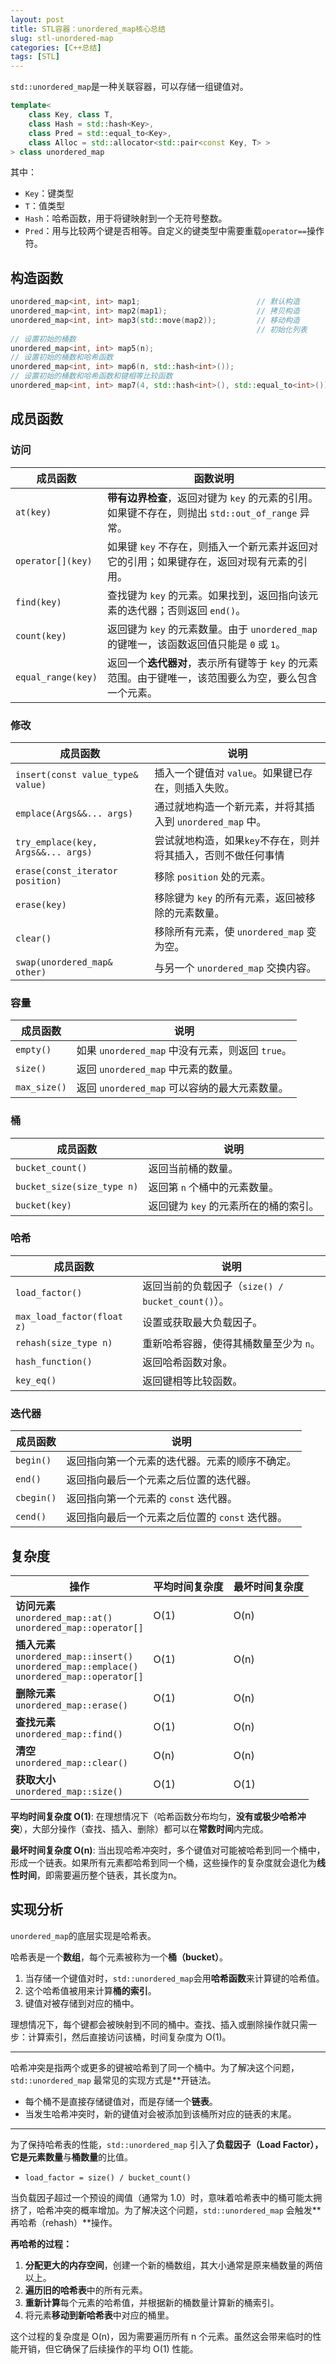 ```yaml
---
layout: post
title: STL容器：unordered_map核心总结
slug: stl-unordered-map
categories: [C++总结]
tags: [STL]
---
```


`std::unordered_map`是一种关联容器，可以存储一组键值对。

```cpp
template<
    class Key, class T,
    class Hash = std::hash<Key>,
    class Pred = std::equal_to<Key>,
    class Alloc = std::allocator<std::pair<const Key, T> >
> class unordered_map
```

其中：
+ `Key`：键类型
+ `T`：值类型
+ `Hash`：哈希函数，用于将键映射到一个无符号整数。
+ `Pred`：用与比较两个键是否相等。自定义的键类型中需要重载`operator==`操作符。

## 构造函数

```cpp
unordered_map<int, int> map1;                          // 默认构造
unordered_map<int, int> map2(map1);                    // 拷贝构造
unordered_map<int, int> map3(std::move(map2));         // 移动构造
                                                       // 初始化列表
// 设置初始的桶数
unordered_map<int, int> map5(n);
// 设置初始的桶数和哈希函数
unordered_map<int, int> map6(n, std::hash<int>());
// 设置初始的桶数和哈希函数和键相等比较函数
unordered_map<int, int> map7(4, std::hash<int>(), std::equal_to<int>());
```

## 成员函数

### **访问**

| 成员函数                           | 函数说明                                                     |
| ---------------------------------- | ------------------------------------------------------------ |
| `at(key)`          | **带有边界检查**，返回对键为 `key` 的元素的引用。如果键不存在，则抛出 `std::out_of_range` 异常。 |
| `operator[](key)`  | 如果键 `key` 不存在，则插入一个新元素并返回对它的引用；如果键存在，返回对现有元素的引用。 |
| `find(key)`        | 查找键为 `key` 的元素。如果找到，返回指向该元素的迭代器；否则返回 `end()`。 |
| `count(key)`       | 返回键为 `key` 的元素数量。由于 `unordered_map` 的键唯一，该函数返回值只能是 `0` 或 `1`。 |
| `equal_range(key)` | 返回一个**迭代器对**，表示所有键等于 `key` 的元素范围。由于键唯一，该范围要么为空，要么包含一个元素。 |

### **修改**

| 成员函数                          | 说明                                                      |
| --------------------------------- | --------------------------------------------------------- |
| `insert(const value_type& value)` | 插入一个键值对 `value`。如果键已存在，则插入失败。        |
| `emplace(Args&&... args)`         | 通过就地构造一个新元素，并将其插入到 `unordered_map` 中。 |
| `try_emplace(key, Args&&... args)` | 尝试就地构造，如果`key`不存在，则并将其插入，否则不做任何事情 |
| `erase(const_iterator position)`  | 移除 `position` 处的元素。                                |
| `erase(key)`      | 移除键为 `key` 的所有元素，返回被移除的元素数量。         |
| `clear()`                         | 移除所有元素，使 `unordered_map` 变为空。                 |
| `swap(unordered_map& other)`      | 与另一个 `unordered_map` 交换内容。                       |

### **容量**

| 成员函数     | 说明                                             |
| ------------ | ------------------------------------------------ |
| `empty()`    | 如果 `unordered_map` 中没有元素，则返回 `true`。 |
| `size()`     | 返回 `unordered_map` 中元素的数量。              |
| `max_size()` | 返回 `unordered_map` 可以容纳的最大元素数量。    |

### **桶**

| 成员函数                      | 说明                                              |
| ----------------------------- | ------------------------------------------------- |
| `bucket_count()`              | 返回当前桶的数量。                                |
| `bucket_size(size_type n)`    | 返回第 `n` 个桶中的元素数量。                     |
| `bucket(key)` | 返回键为 `key` 的元素所在的桶的索引。             |


### **哈希**

| 成员函数                   | 说明                                              |
| -------------------------- | ------------------------------------------------- |
| `load_factor()`            | 返回当前的负载因子（`size() / bucket_count()`）。 |
| `max_load_factor(float z)` | 设置或获取最大负载因子。                          |
| `rehash(size_type n)`      | 重新哈希容器，使得其桶数量至少为 `n`。            |
| `hash_function()`          | 返回哈希函数对象。                                |
| `key_eq()`                 | 返回键相等比较函数。                              |

### **迭代器**

| 成员函数   | 说明                                            |
| ---------- | ----------------------------------------------- |
| `begin()`  | 返回指向第一个元素的迭代器。元素的顺序不确定。  |
| `end()`    | 返回指向最后一个元素之后位置的迭代器。          |
| `cbegin()` | 返回指向第一个元素的 `const` 迭代器。           |
| `cend()`   | 返回指向最后一个元素之后位置的 `const` 迭代器。 |

## 复杂度

| 操作                                                         | 平均时间复杂度 | 最坏时间复杂度 |
| ------------------------------------------------------------ | -------------- | -------------- |
| **访问元素**<br> `unordered_map::at()`<br> `unordered_map::operator[]` | O(1)           | O(n)           |
| **插入元素**<br> `unordered_map::insert()`<br> `unordered_map::emplace()`<br> `unordered_map::operator[]` | O(1)           | O(n)           |
| **删除元素**<br> `unordered_map::erase()`                    | O(1)           | O(n)           |
| **查找元素**<br> `unordered_map::find()`                     | O(1)           | O(n)           |
| **清空**<br> `unordered_map::clear()`                        | O(n)           | O(n)           |
| **获取大小**<br> `unordered_map::size()`                     | O(1)           | O(1)           |

**平均时间复杂度 O(1)**: 在理想情况下（哈希函数分布均匀，**没有或极少哈希冲突**），大部分操作（查找、插入、删除）都可以在**常数时间**内完成。

**最坏时间复杂度 O(n)**: 当出现哈希冲突时，多个键值对可能被哈希到同一个桶中，形成一个链表。如果所有元素都哈希到同一个桶，这些操作的复杂度就会退化为**线性时间**，即需要遍历整个链表，其长度为n。

## 实现分析

`unordered_map`的底层实现是哈希表。

哈希表是一个**数组**，每个元素被称为一个**桶（bucket）**。

1.  当存储一个键值对时，`std::unordered_map`会用**哈希函数**来计算键的哈希值。
1.  这个哈希值被用来计算**桶的索引**。
1.  键值对被存储到对应的桶中。

理想情况下，每个键都会被映射到不同的桶中。查找、插入或删除操作就只需一步：计算索引，然后直接访问该桶，时间复杂度为 O(1)。

***

哈希冲突是指两个或更多的键被哈希到了同一个桶中。为了解决这个问题，`std::unordered_map` 最常见的实现方式是**开链法。

+   每个桶不是直接存储键值对，而是存储一个**链表**。
+   当发生哈希冲突时，新的键值对会被添加到该桶所对应的链表的末尾。

***

为了保持哈希表的性能，`std::unordered_map` 引入了**负载因子（Load Factor），它是元素数量**与**桶数量**的比值。

+   `load_factor = size() / bucket_count()`

当负载因子超过一个预设的阈值（通常为 1.0）时，意味着哈希表中的桶可能太拥挤了，哈希冲突的概率增加。为了解决这个问题，`std::unordered_map` 会触发**再哈希（rehash）**操作。

**再哈希的过程：**  

1.  **分配更大的内存空间**，创建一个新的桶数组，其大小通常是原来桶数量的两倍以上。
1.  **遍历旧的哈希表**中的所有元素。
1.  **重新计算**每个元素的哈希值，并根据新的桶数量计算新的桶索引。
1.  将元素**移动到新哈希表**中对应的桶里。

这个过程的复杂度是 O(n)，因为需要遍历所有 n 个元素。虽然这会带来临时的性能开销，但它确保了后续操作的平均 O(1) 性能。
